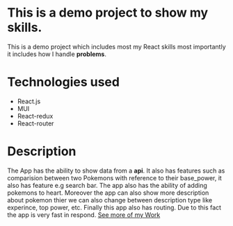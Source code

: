 # This is a demo project to show my skills.
This is a demo project which includes most my React skills most importantly it includes how I handle __problems__.
# Technologies used
* React.js
* MUI
* React-redux
* React-router
# Description
The App has the ability to show data from a **api**. 
It also has features such as comparision between two Pokemons with reference to their base_power, it also has feature e.g search bar.
The app also has the ability of adding pokemons to heart. Moreover the app can also show more
description about pokemon thier we can also change between description type like experince, top power, etc. Finally this app also has routing. Due to this
fact the app is very fast in respond.
[See more of my Work](https://github.com/AbdulHadi806?tab=repositories)
